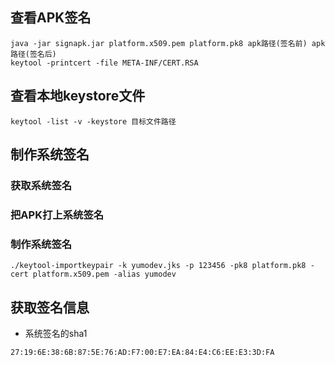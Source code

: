 ## 查看APK签名


```
java -jar signapk.jar platform.x509.pem platform.pk8 apk路径(签名前) apk路径(签名后)
keytool -printcert -file META-INF/CERT.RSA
```

## 查看本地keystore文件

```
keytool -list -v -keystore 目标文件路径
```

## 制作系统签名

### 获取系统签名

### 把APK打上系统签名

### 制作系统签名

`./keytool-importkeypair -k yumodev.jks -p 123456 -pk8 platform.pk8 -cert platform.x509.pem -alias yumodev
`

## 获取签名信息

* 系统签名的sha1

`27:19:6E:38:6B:87:5E:76:AD:F7:00:E7:EA:84:E4:C6:EE:E3:3D:FA
`

